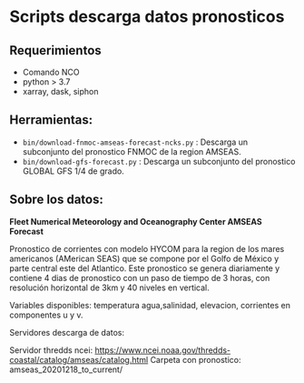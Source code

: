 # Scripts descarga datos pronosticos

## Requerimientos

 - Comando NCO
 - python > 3.7
 - xarray, dask, siphon
 
## Herramientas:

 - `bin/download-fnmoc-amseas-forecast-ncks.py` : Descarga un subconjunto del pronostico FNMOC de la region AMSEAS.
 - `bin/download-gfs-forecast.py` : Descarga un subconjunto del pronostico GLOBAL GFS 1/4 de grado.

## Sobre los datos:

**Fleet Numerical Meteorology and Oceanography Center AMSEAS Forecast**

Pronostico de corrientes con modelo HYCOM para la region de los mares americanos
(AMerican SEAS) que se compone por el Golfo de México y parte central este del Atlantico.
Este pronostico se genera diariamente y contiene 4 dias de pronostico con un paso de tiempo
de 3 horas, con resolución horizontal de 3km y 40 niveles en vertical.

Variables disponibles:
 temperatura agua,salinidad, elevacion, corrientes en componentes u y v.


Servidores descarga de datos:

Servidor thredds ncei:
https://www.ncei.noaa.gov/thredds-coastal/catalog/amseas/catalog.html
Carpeta con pronostico: amseas_20201218_to_current/ 


